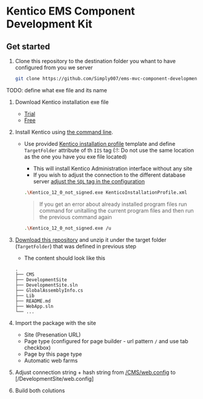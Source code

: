 # Kentico EMS Component Development Kit

## Get started

1. Clone this repository to the destination folder you whant to have configured from you we server

    ```sh
    git clone https://github.com/Simply007/ems-mvc-component-development-kit
    ```

TODO: define what exe file and its name
1. Download Kentico installation exe file 
    * [Trial](https://www.kentico.com/download-demo/trial-version)
    * [Free](https://www.kentico.com/download-demo/free-cms-for-asp-net)
1. Install Kentico using [the command line](https://docs.kentico.com/k12SP/installation/installing-kentico-from-the-command-line).
    * Use provided [Kentico installation profile](/KenticoInstallationProfile.xml) template and define `TargetFolder` attribute of th `IIS` tag (:!: Do not use the same location as the one you have you exe file located)
        * This will install Kentico Administration interface without any site
        * If you wish to adjust the connection to the different database server [adjust the `SQL` tag in the configuration](https://docs.kentico.com/k12/installation/installing-kentico-from-the-command-line/command-line-installation-xml-configuration)

      ```sh
      .\Kentico_12_0_not_signed.exe KenticoInstallationProfile.xml
      ```

      > If you get an error about already installed program files run command for unitalling the current program files and then run the previous command again

      ```sh
      .\Kentico_12_0_not_signed.exe /u
      ```

1. [Download this repository](https://github.com/Simply007/ems-mvc-component-development-kit/archive/master.zip) and unzip it under the target folder (`TargetFolder`) that was defined in previous step

    * The content should look like this 

    ```
    .
    ├── CMS
    ├── DevelopmentSite
    ├── DevelopmentSite.sln
    ├── GlobalAssemblyInfo.cs
    ├── Lib
    ├── README.md
    ├── WebApp.sln
    └── ...
    ```

1. Import the package with the site
    * Site (Presenation URL)
    * Page type (configured for page builder - url pattern `/` and use tab checkbox)
    * Page by this page type
    * Automatic web farms


1. Adjust connection string + hash string from [/CMS/web.config](/CMS/web.config) to [/DevelopmentSite/web.config]

1. Build both colutions


